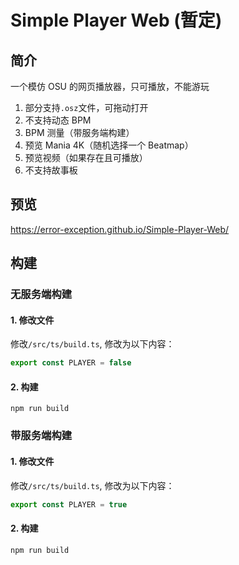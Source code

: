 # Simple Player Web (暂定)

## 简介

一个模仿 OSU 的网页播放器，只可播放，不能游玩

1. 部分支持`.osz`文件，可拖动打开
2. 不支持动态 BPM
3. BPM 测量（带服务端构建）
4. 预览 Mania 4K（随机选择一个 Beatmap）
5. 预览视频（如果存在且可播放）
6. 不支持故事板

## 预览

https://error-exception.github.io/Simple-Player-Web/

## 构建

### 无服务端构建

#### 1. 修改文件

修改`/src/ts/build.ts`, 修改为以下内容：

```typescript
export const PLAYER = false
```

#### 2. 构建

```shell
npm run build
```

### 带服务端构建

#### 1. 修改文件

修改`/src/ts/build.ts`, 修改为以下内容：

```typescript
export const PLAYER = true
```

#### 2. 构建

```shell
npm run build
```